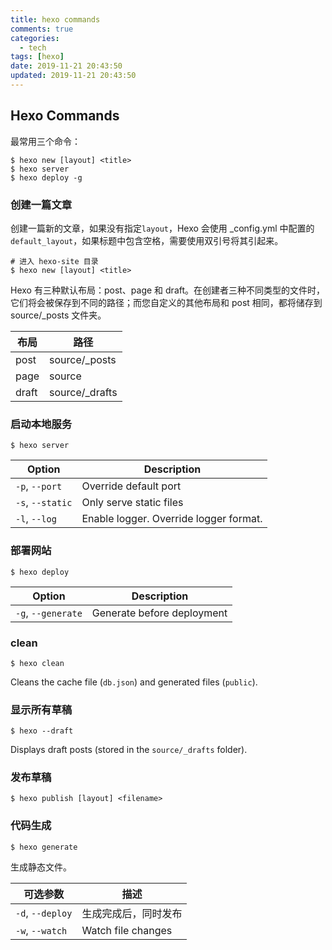 ```yaml
---
title: hexo commands
comments: true
categories:
  - tech
tags: [hexo]
date: 2019-11-21 20:43:50
updated: 2019-11-21 20:43:50
---
```

## Hexo Commands
最常用三个命令：
```
$ hexo new [layout] <title>
$ hexo server
$ hexo deploy -g
```
### 创建一篇文章
创建一篇新的文章，如果没有指定`layout`，Hexo 会使用 _config.yml 中配置的`default_layout`，如果标题中包含空格，需要使用双引号将其引起来。
```
# 进入 hexo-site 目录
$ hexo new [layout] <title>
```
Hexo 有三种默认布局：post、page 和 draft。在创建者三种不同类型的文件时，它们将会被保存到不同的路径；而您自定义的其他布局和 post 相同，都将储存到 source/_posts 文件夹。

|布局	|路径|
| ---------------- | ------------------ |
|post	|source/_posts|
|page	|source|
|draft	|source/_drafts|

### 启动本地服务
```
$ hexo server
```
| Option           | Description                            |
| ---------------- | -------------------------------------- |
| `-p`, `--port`   | Override default port                  |
| `-s`, `--static` | Only serve static files                |
| `-l`, `--log`    | Enable logger. Override logger format. |

### 部署网站
```
$ hexo deploy
```
| Option             | Description                |
| ------------------ | -------------------------- |
| `-g`, `--generate` | Generate before deployment |

### clean
```
$ hexo clean
```
Cleans the cache file (`db.json`) and generated files (`public`).

### 显示所有草稿
```
$ hexo --draft
```
Displays draft posts (stored in the `source/_drafts` folder).

### 发布草稿
```
$ hexo publish [layout] <filename>
```

### 代码生成
```
$ hexo generate
```
生成静态文件。

| 可选参数             | 描述                 |
| ---------------- | ------------------ |
| `-d`, `--deploy` | 生成完成后，同时发布         |
| `-w`, `--watch`  | Watch file changes |
